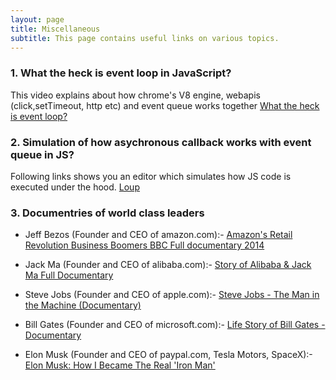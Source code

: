 ```yaml
---
layout: page
title: Miscellaneous
subtitle: This page contains useful links on various topics.
---
```


### 1. What the heck is event loop in JavaScript?
This video explains about how chrome's V8 engine, webapis (click,setTimeout, http etc) and event queue works together 
[What the heck is event loop?](https://www.youtube.com/watch?v=8aGhZQkoFbQ&feature=youtu.be)

### 2. Simulation of how asychronous callback works with event queue in JS?
Following links shows you an editor which simulates how JS code is executed under the hood.
[Loup](http://latentflip.com/loupe/?code=ZnVuY3Rpb24gd2FpdFRocmVlU2Vjb25kcygpewogICAgdmFyIG1zID0gMzAwMCArIG5ldyBEYXRlKCkuZ2V0VGltZSgpOwogICAgd2hpbGUgKG5ldyBEYXRlKCkgPCBtcyl7fQogICAgY29uc29sZS5sb2cgKCdmaW5pc2hlZCBmdW5jdGlvbicpOwp9CgpmdW5jdGlvbiBjbGlja0hhbmRsZXIoKXsKICAgIGNvbnNvbGUubG9nKCdjbGljayBldmVudCEnKTsKfQoKLy9kb2N1bWVudC5hZGRFdmVudExpc3RlbmVyKCdjbGljaycsIGNsaWNrSGFuZGxlcik7CgokLm9uKCdidXR0b24nLCAnY2xpY2snLCBjbGlja0hhbmRsZXIpOwoKd2FpdFRocmVlU2Vjb25kcygpOwpjb25zb2xlLmxvZygnZmluaXNoZWQgZXhlY3V0aW9uJyk7!!!)

### 3. Documentries of world class leaders
- Jeff Bezos (Founder and CEO of amazon.com):- [Amazon's Retail Revolution Business Boomers BBC Full documentary 2014](https://www.youtube.com/watch?v=6UhrIEUjtwI)

- Jack Ma (Founder and CEO of alibaba.com):- [Story of Alibaba & Jack Ma Full Documentary](https://www.youtube.com/watch?v=zwm7NWAxRzs)

- Steve Jobs (Founder and CEO of apple.com):- [Steve Jobs - The Man in the Machine (Documentary)](https://www.youtube.com/watch?v=pcT0pSewa7M)

- Bill Gates (Founder and CEO of microsoft.com):- [Life Story of Bill Gates - Documentary](https://www.youtube.com/watch?v=fO2u-uxVBIc)

- Elon Musk (Founder and CEO of paypal.com, Tesla Motors, SpaceX):- [Elon Musk: How I Became The Real 'Iron Man'](https://www.youtube.com/watch?v=mh45igK4Esw)
